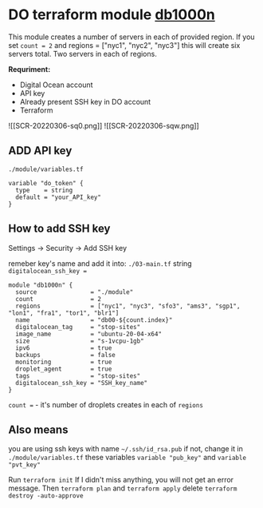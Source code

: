 # DO terraform module [db1000n](https://github.com/Arriven/db1000n)

This module creates a number of servers in each of provided region. If you set `count = 2` and regions = ["nyc1", "nyc2", "nyc3"] this will create six servers total. Two servers in each of regions.

**Requriment:**
- Digital Ocean account
- API key
- Already present SSH key in DO account
- Terraform

![[SCR-20220306-sq0.png]]
![[SCR-20220306-sqw.png]]

## ADD API key
`./module/variables.tf`

```
variable "do_token" {
  type    = string
  default = "your_API_key"
}
```


## How to add SSH key
Settings -> Security -> Add SSH key

remeber key's name and add it into: `./03-main.tf` string `digitalocean_ssh_key =` 

```
module "db1000n" {
  source               = "./module"
  count                = 2
  regions              = ["nyc1", "nyc3", "sfo3", "ams3", "sgp1", "lon1", "fra1", "tor1", "blr1"]
  name                 = "db00-${count.index}"
  digitalocean_tag     = "stop-sites"
  image_name           = "ubuntu-20-04-x64"
  size                 = "s-1vcpu-1gb"
  ipv6                 = true
  backups              = false
  monitoring           = true
  droplet_agent        = true
  tags                 = "stop-sites"
  digitalocean_ssh_key = "SSH_key_name"
}
```

`count =` - it's number of droplets creates in each of `regions` 

## Also means 
you are using ssh keys with name `~/.ssh/id_rsa.pub` if not, change it in `./module/variables.tf` these variables `variable "pub_key"` and `variable "pvt_key"`

Run `terraform init` If I didn't miss anything, you will not get an error message.
Then `terraform plan` and `terraform apply`
delete `terraform destroy -auto-approve`
	